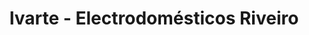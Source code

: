 ---
title: "Ivarte - Electrodomésticos Riveiro"
url: /carnota/ivarte-electrodomesticos-riveiro/
shop: aparato
---